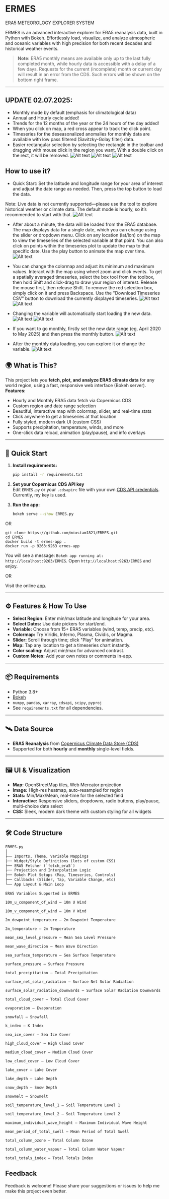# ERMES
ERA5 METEOROLOGY EXPLORER SYSTEM

ERMES is an advanced interactive explorer for ERA5 reanalysis data, built in Python with Bokeh. Effortlessly load, visualize, and analyze atmospheric and oceanic variables with high precision for both recent decades and historical weather events.

> **Note:** ERA5 monthly means are available only up to the last fully completed month, while hourly data is accessible with a delay of a few days. Requests for the current (incomplete) month or current day will result in an error from the CDS. Such errors will be shown on the bottom right frame.


---

## UPDATE 02.07.2025:
- Monthly mode by default (emphasis for climatological data)
- Annual and Hourly cycle added!
- Trends for the 12 months of the year or the 24 hours of the day added!
- When you click on map, a red cross appear to track the click point.
- Timeseries for the deseasonalized anomalies for monthly data are available with low pass filtered (Savitzky-Golay filter) data.
- Easier rectangular selection by selecting the rectangle in the toolbar and dragging with mouse click in the region you want. With a double click on the rect, it will be removed.
![Alt text](assets/Screenshot_20250703_042008.png)
![Alt text](assets/Screenshot_20250703_042909.png)
![Alt text](assets/Screenshot_20250703_043311.png)


## How to use it?

- Quick Start:
Set the latitude and longitude range for your area of interest and adjust the date range as needed. Then, press the top button to load the data.

Note: Live data is not currently supported—please use the tool to explore historical weather or climate data. The default mode is hourly, so it’s recommended to start with that.
  ![Alt text](assets/er1.gif)
  
- After about a minute, the data will be loaded from the ERA5 database. The map displays data for a single date, which you can change using the slider or dropdown menu.
Click on any location (lat/lon) on the map to view the timeseries of the selected variable at that point. You can also click on points within the timeseries plot to update the map to that specific date. Use the play button to animate the map over time.
  ![Alt text](assets/er2.gif)
  
- You can change the colormap and adjust its minimum and maximum values. Interact with the map using wheel zoom and click events.
To get a spatially averaged timeseries, select the box tool from the toolbox, then hold Shift and click-drag to draw your region of interest. Release the mouse first, then release Shift.
To remove the red selection box, simply click on it and press Backspace.
Use the "Download Timeseries CSV" button to download the currently displayed timeseries.
  ![Alt text](assets/er3.gif)
  ![Alt text](assets/er4.gif)
  
- Changing the variable will automatically start loading the new data.
  ![Alt text](assets/er5.gif)
  ![Alt text](assets/er6.gif)

- If you want to go monthly, firstly set the new date range (eg, April 2020 to May 2025) and then press the monthly button.
  ![Alt text](assets/er7.gif)

  
- After the monthly data loading, you can explore it or change the variable.
  ![Alt text](assets/er8.gif)


## 🌍 What is This?

This project lets you **fetch, plot, and analyze ERA5 climate data** for any world region, using a fast, responsive web interface (Bokeh server).  
**Features:**
- Hourly and Monthly ERA5 data fetch via Copernicus CDS
- Custom region and date range selection
- Beautiful, interactive map with colormap, slider, and real-time stats
- Click anywhere to get a timeseries at that location
- Fully styled, modern dark UI (custom CSS)
- Supports precipitation, temperature, winds, and more
- One-click data reload, animation (play/pause), and info overlays

---

## 🏁 Quick Start

1. **Install requirements:**
    ```bash
    pip install -r requirements.txt
    ```

2. **Set your Copernicus CDS API key**  
   Edit `ERMES.py` or your `.cdsapirc` file with your own [CDS API credentials](https://cds.climate.copernicus.eu/). Currently, my key is used.

3. **Run the app:**
    ```bash
    bokeh serve --show ERMES.py
    ```
OR

```
git clone https://github.com/mixstam1821/ERMES.git
cd ERMES
docker build -t ermes-app .
docker run -p 9263:9263 ermes-app
```
You will see a message: `Bokeh app running at: http://localhost:9263/ERMES`. Open `http://localhost:9263/ERMES` and enjoy.

OR

Visit the online [app](https://py.cafe/app/mixstam1821/ERMES%3A%20ERA5%20Meteorology%20Explorer%20System).

---

## ⚙️ Features & How To Use

- **Select Region:** Enter min/max latitude and longitude for your area.
- **Select Dates:** Use date pickers for start/end.
- **Variable:** Choose from 15+ ERA5 variables (wind, temp, precip, etc).
- **Colormap:** Try Viridis, Inferno, Plasma, Cividis, or Magma.
- **Slider:** Scroll through time; click "Play" for animation.
- **Map:** Tap any location to get a timeseries chart instantly.
- **Color scaling:** Adjust min/max for advanced contrast.
- **Custom Notes:** Add your own notes or comments in-app.

---

## 📦 Requirements

- Python 3.8+
- [Bokeh](https://bokeh.org/)
- `numpy`, `pandas`, `xarray`, `cdsapi`, `scipy`, `pyproj`
- See `requirements.txt` for all dependencies.

---

## 🛰️ Data Source

- **ERA5 Reanalysis** from [Copernicus Climate Data Store (CDS)](https://cds.climate.copernicus.eu/cdsapp#!/dataset/reanalysis-era5-single-levels)
- Supported for both **hourly** and **monthly** single-level fields.

---

## 🖼️ UI & Visualization

- **Map:** OpenStreetMap tiles, Web Mercator projection
- **Image:** High-res heatmap, auto-resampled for region
- **Stats:** Min/Max/Mean, real-time for the selected field
- **Interactive:** Responsive sliders, dropdowns, radio buttons, play/pause, multi-choice date select
- **CSS:** Sleek, modern dark theme with custom styling for all widgets

---

## 🛠️ Code Structure

```txt
ERMES.py
│
├── Imports, Theme, Variable Mappings
├── Widget/Style Definitions (lots of custom CSS)
├── ERA5 Fetcher (`fetch_era5`)
├── Projection and Interpolation Logic
├── Bokeh Plot Setups (Map, Timeseries, Controls)
├── Callbacks (Slider, Tap, Variable Change, etc)
└── App Layout & Main Loop
 ```
```
ERA5 Variables Supported in ERMES

10m_u_component_of_wind – 10m U Wind

10m_v_component_of_wind – 10m V Wind

2m_dewpoint_temperature – 2m Dewpoint Temperature

2m_temperature – 2m Temperature

mean_sea_level_pressure – Mean Sea Level Pressure

mean_wave_direction – Mean Wave Direction

sea_surface_temperature – Sea Surface Temperature

surface_pressure – Surface Pressure

total_precipitation – Total Precipitation

surface_net_solar_radiation – Surface Net Solar Radiation

surface_solar_radiation_downwards – Surface Solar Radiation Downwards

total_cloud_cover – Total Cloud Cover

evaporation – Evaporation

snowfall – Snowfall

k_index – K Index

sea_ice_cover – Sea Ice Cover

high_cloud_cover – High Cloud Cover

medium_cloud_cover – Medium Cloud Cover

low_cloud_cover – Low Cloud Cover

lake_cover – Lake Cover

lake_depth – Lake Depth

snow_depth – Snow Depth

snowmelt – Snowmelt

soil_temperature_level_1 – Soil Temperature Level 1

soil_temperature_level_2 – Soil Temperature Level 2

maximum_individual_wave_height – Maximum Individual Wave Height

mean_period_of_total_swell – Mean Period of Total Swell

total_column_ozone – Total Column Ozone

total_column_water_vapour – Total Column Water Vapour

total_totals_index – Total Totals Index
```

## Feedback
Feedback is welcome!
Please share your suggestions or issues to help me make this project even better.
